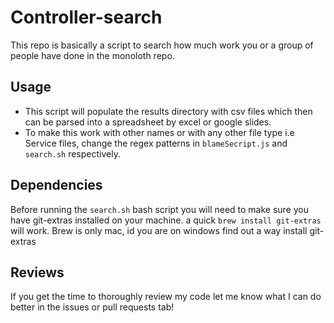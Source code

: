 # Controller-search
This repo is basically a script to search how much work you or a group of people have done in the monoloth repo. 

## Usage
- This script will populate the results directory with csv files which then can be parsed into a spreadsheet by excel or google slides.
- To make this work with other names or with any other file type i.e Service files, change the regex patterns in `blameSecript.js` and `search.sh` respectively.

## Dependencies
Before running the `search.sh` bash script you will need to make sure you have git-extras installed on your machine. a quick `brew install git-extras` will work. Brew is only mac, id you are on windows find out a way install git-extras

## Reviews
If you get the time to thoroughly review my code let me know what I can do better in the issues or pull requests tab!
